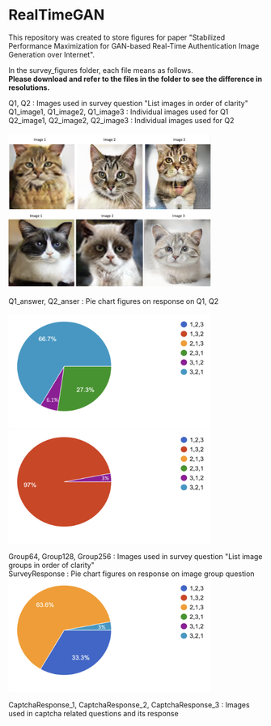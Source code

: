 # RealTimeGAN
This repository was created to store figures for paper "Stabilized Performance Maximization for GAN-based Real-Time Authentication Image Generation over Internet". 

In the survey_figures folder, each file means as follows. \
**Please download and refer to the files in the folder to see the difference in resolutions.**

Q1, Q2 : Images used in survey question "List images in order of clarity" \
Q1_image1, Q1_image2, Q1_image3 : Individual images used for Q1 \
Q2_image1, Q2_image2, Q2_image3 : Individual images used for Q2 \
\
<img src="https://github.com/JDragonFire/RealTimeGAN/blob/main/survey_figures/Q1.png" width="400"> \
<img src="https://github.com/JDragonFire/RealTimeGAN/blob/main/survey_figures/Q2.png" width="400"> \
\
Q1_answer, Q2_anser : Pie chart figures on response on Q1, Q2 \
\
<img src="https://github.com/JDragonFire/RealTimeGAN/blob/main/survey_figures/Q1_answer.png" width="400"> &nbsp;&nbsp;&nbsp;&nbsp;&nbsp;&nbsp;&nbsp;&nbsp;&nbsp;&nbsp;&nbsp;&nbsp;
<img src="https://github.com/JDragonFire/RealTimeGAN/blob/main/survey_figures/Q2_answer.png" width="400">

Group64, Group128, Group256 : Images used in survey question "List image groups in order of clarity" \
SurveyResponse : Pie chart figures on response on image group question \
<img src="https://github.com/JDragonFire/RealTimeGAN/blob/main/survey_figures/SurveyResponse.png" width="400">

CaptchaResponse_1, CaptchaResponse_2, CaptchaResponse_3 : Images used in captcha related questions and its response

